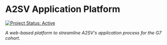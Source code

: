 # A2SV Application Platform

[![Project Status: Active](https://img.shields.io/badge/status-active-brightgreen.svg)]()

*A web-based platform to streamline A2SV's application process for the G7 cohort.*
